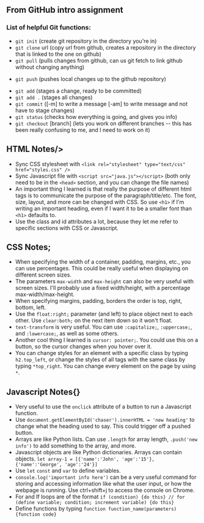 ## From GitHub intro assignment
### List of helpful Git functions:
- `git init` (create git repository in the directory you're in)
- `git clone` url (copy url from github, creates a repository in the directory that is linked to the one on github)
- `git pull` (pulls changes from github, can us git fetch to link github without changing anything)
+ `git push` (pushes local changes up to the github repository)
- `git add` (stages a change, ready to be committed)
- `git add .` (stages all changes)
- `git commit` ([-m] to write a message [-am] to write message and not have to stage changes)
- `git status` (checks how everything is going, and gives you info)
- `git checkout` [branch] (lets you work on different branches -- this has been really confusing to me, and I need to work on it)
    
## HTML Notes/>
- Sync CSS stylesheet with `<link rel="stylesheet" type="text/css" href="styles.css" />`
- Sync Javascript file with `<script src="java.js"></script>`
(both only need to be in the `<head>` section, and you can change the file names)
- An important thing I learned is that really the purpose of different html tags is to communicate the purpose of the paragraph/title/etc. The font, size, layout, and more can be changed with CSS. So use `<h1>` if I'm writing an important heading, even if I want it to be a smaller font than `<h1>` defaults to. 
- Use the class and id attributes a lot, because they let me refer to specific sections with CSS or Javascript. 

## CSS Notes;
- When specifying the width of a container, padding, margins, etc., you can use percentages. This could be really useful when displaying on different screen sizes. 
- The parameters `max-width` and `max-height` can also be very useful with screen sizes. I'll probably use a fixed width/height, with a percentage max-width/max-height.
- When specifying margins, padding, borders the order is top, right, bottom, left. 
- Use the `float:right;` parameter (and left) to place object next to each other. Use `clear:both;` on the next item down so it won't float. 
- `text-transform` is very useful. You can use `:capitalize;`, `:uppercase;`, and `:lowercase;`, as well as some others. 
- Another cool thing I learned is `cursor: pointer;`. You could use this on a button, so the cursor changes when you hover over it. 
- You can change styles for an element with a specific class by typing `h2.top_left`, or change the styles of all tags with the same class by typing `*top_right`. You can change every element on the page by using `*`. 

## Javascript Notes{}
- Very useful to use the `onclick` attribute of a button to run a Javascript function. 
- Use `document.getElementById('chaser').innerHTML = 'new heading'` to change what the heading used to say. This could trigger off a pushed button. 
- Arrays are like Python lists. Can use `.length` for array length, `.push('new info')` to add something to the array, and more. 
- Javascript objects are like Python dictionaries. Arrays can contain objects. `let array-1 = [{'name':'John', 'age':'15'}, {'name':'George', 'age':'24'}]`
- Use `let` `const` and `var` to define variables.
- ``console.log('important info here')`` can be a very useful command for storing and accessing information like what the user input, or how the webpage is running. Use ctrl+shift+j to access the console on Chrome. 
- For and If loops are of the format ```if (condition) {do this} // for (define variable; condition; increment variable) {do this}```
- Define functions by typing `function function_name(parameters) {function code}`